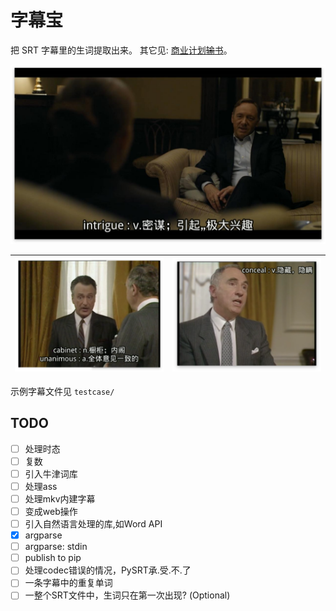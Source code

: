 # 字幕宝

把 SRT 字幕里的生词提取出来。 其它见: [商业计划<del>输</del>书](http://scateu.me/2017/01/13/subtitles-cet4.html)。


![DEMO: House of Cards](https://github.com/scateu/zimubao/raw/master/snapshots/House.of.Cards.S01E01.jpg)


|![DEMO: Yes Prime Minister](https://github.com/scateu/zimubao/raw/master/snapshots/Yes.Prime.Minister.S02E08.png) |![DEMO: Yes Prime Minister](https://github.com/scateu/zimubao/raw/master/snapshots/Yes.Prime.Minister.S02E08-2.png) |
|----|----|

示例字幕文件见 `testcase/`

## TODO

 - [ ] 处理时态 
 - [ ] 复数
 - [ ] 引入牛津词库
 - [ ] 处理ass
 - [ ] 处理mkv内建字幕
 - [ ] 变成web操作
 - [ ] 引入自然语言处理的库,如Word API
 - [X] argparse
 - [ ] argparse: stdin
 - [ ] publish to pip
 - [ ] 处理codec错误的情况，PySRT承.受.不.了
 - [ ] 一条字幕中的重复单词
 - [ ] 一整个SRT文件中，生词只在第一次出现? (Optional)

